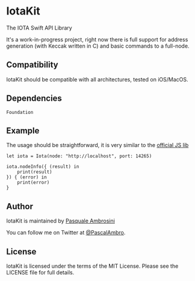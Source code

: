 # IotaKit

The IOTA Swift API Library

It's a work-in-progress project, right now there is full support for address generation (with Keccak written in C) and basic commands to a full-node.

## Compatibility

IotaKit should be compatible with all architectures, tested on iOS/MacOS.

## Dependencies

`Foundation`

## Example

The usage should be straightforward, it is very similar to the [official JS lib](https://github.com/iotaledger/iota.lib.js)

```
let iota = Iota(node: "http://localhost", port: 14265)

iota.nodeInfo({ (result) in
	print(result)
}) { (error) in
	print(error)
}
```

## Author

IotaKit is maintained by [Pasquale Ambrosini](https://pascalbros.github.io)

You can follow me on Twitter at [@PascalAmbro](http://twitter.com/PascalAmbro).


## License
IotaKit is licensed under the terms of the MIT License. Please see the LICENSE file for full details.
